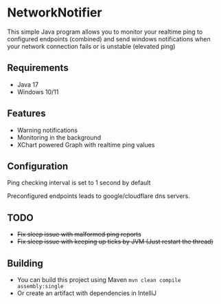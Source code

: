 # NetworkNotifier

This simple Java program allows you to monitor your realtime ping to configured endpoints (combined)
and send windows notifications when your network connection fails or is unstable (elevated ping)

## Requirements
- Java 17 
- Windows 10/11

## Features
- Warning notifications
- Monitoring in the background
- XChart powered Graph with realtime ping values

## Configuration

Ping checking interval is set to 1 second by default

Preconfigured endpoints leads to google/cloudflare dns servers.

## TODO
- ~~Fix sleep issue with malformed ping reports~~
- ~~Fix sleep issue with keeping up ticks by JVM (Just restart the thread)~~

## Building
- You can build this project using Maven 
```mvn clean compile assembly:single```
- Or create an artifact with dependencies in IntelliJ